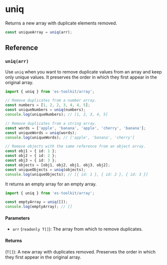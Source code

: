 # uniq

Returns a new array with duplicate elements removed.

```typescript
const uniqueArray = uniq(arr);
```

## Reference

### `uniq(arr)`

Use `uniq` when you want to remove duplicate values from an array and keep only unique values. It preserves the order in which they first appear in the original array.

```typescript
import { uniq } from 'es-toolkit/array';

// Remove duplicates from a number array.
const numbers = [1, 2, 2, 3, 4, 4, 5];
const uniqueNumbers = uniq(numbers);
console.log(uniqueNumbers); // [1, 2, 3, 4, 5]

// Remove duplicates from a string array.
const words = ['apple', 'banana', 'apple', 'cherry', 'banana'];
const uniqueWords = uniq(words);
console.log(uniqueWords); // ['apple', 'banana', 'cherry']

// Remove objects with the same reference from an object array.
const obj1 = { id: 1 };
const obj2 = { id: 2 };
const obj3 = { id: 3 };
const objects = [obj1, obj2, obj1, obj3, obj2];
const uniqueObjects = uniq(objects);
console.log(uniqueObjects); // [{ id: 1 }, { id: 2 }, { id: 3 }]
```

It returns an empty array for an empty array.

```typescript
import { uniq } from 'es-toolkit/array';

const emptyArray = uniq([]);
console.log(emptyArray); // []
```

#### Parameters

- `arr` (`readonly T[]`): The array from which to remove duplicates.

#### Returns

(`T[]`): A new array with duplicates removed. Preserves the order in which they first appear in the original array.
